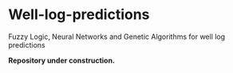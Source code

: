 # Well-log-predictions
Fuzzy Logic, Neural Networks and Genetic Algorithms for well log predictions

**Repository under construction.**
